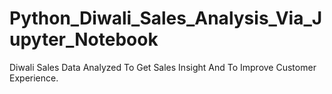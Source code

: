 # Python_Diwali_Sales_Analysis_Via_Jupyter_Notebook
Diwali Sales Data Analyzed To Get Sales Insight And To Improve Customer Experience.
